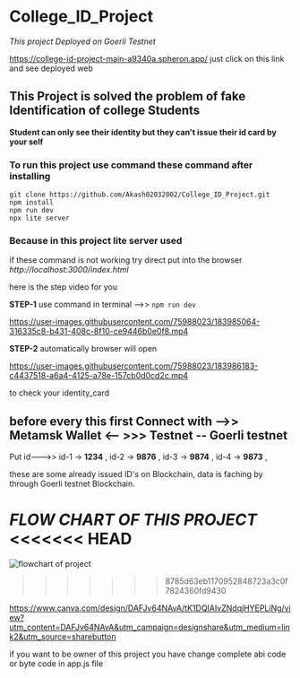 # College_ID_Project
_This project Deployed on Goerli Testnet_


https://college-id-project-main-a9340a.spheron.app/
just click on this link and see deployed web

## This Project is solved the problem of fake Identification of college Students

**Student can only see their identity but they can't issue their id card by your self**


### To run this project use command these command after installing 


```
git clone https://github.com/Akash02032002/College_ID_Project.git
npm install
npm run dev   
npx lite server

```

### Because in this project lite server used

if these command is not working try direct put into the browser
_http://localhost:3000/index.html_

here is the step video for you

**STEP-1**  use command in terminal -->> `npm run dev`


https://user-images.githubusercontent.com/75988023/183985064-316335c8-b431-408c-8f10-ce9446b0e0f8.mp4





**STEP-2**  automatically browser will open 

https://user-images.githubusercontent.com/75988023/183986183-c4437518-a6a4-4125-a78e-157cb0d0cd2c.mp4



to check your identity_card 

## before every this first Connect with -->> Metamsk Wallet <--  >>>  Testnet -- Goerli testnet
  

  Put id--->> 
  id-1 -> **1234**  ,
  id-2 -> **9876**  ,
  id-3 -> **9874**  ,
  id-4 -> **9873**  ,

 these are some already issued ID's on Blockchain, data is faching by through Goerli testnet Blockchain.


***FLOW CHART OF THIS PROJECT***
<<<<<<< HEAD
=======
![flowchart of project](https://user-images.githubusercontent.com/75988023/185572312-c58f5961-ab0c-47e0-9163-1ac22dcbfa41.jpeg)
>>>>>>> 8785d63eb1170952848723a3c0f7824360fd9430


https://www.canva.com/design/DAFJv64NAvA/tK1DQIAIvZNdqjHYEPLiNg/view?utm_content=DAFJv64NAvA&utm_campaign=designshare&utm_medium=link2&utm_source=sharebutton


if you want to be owner of this project you have change complete abi code or byte code in app.js file 
